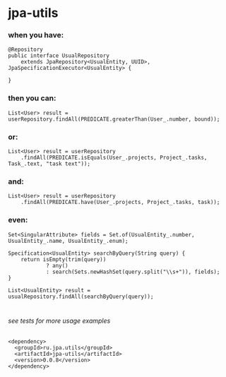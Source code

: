 # jpa-utils

### when you have:

    @Repository
    public interface UsualRepository
        extends JpaRepository<UsualEntity, UUID>, JpaSpecificationExecutor<UsualEntity> {

    }

### then you can:

    List<User> result = userRepository.findAll(PREDICATE.greaterThan(User_.number, bound));

### or:

    List<User> result = userRepository
        .findAll(PREDICATE.isEquals(User_.projects, Project_.tasks, Task_.text, "task text"));

### and:

    List<User> result = userRepository
        .findAll(PREDICATE.have(User_.projects, Project_.tasks, task));

### even:

    Set<SingularAttribute> fields = Set.of(UsualEntity_.number, UsualEntity_.name, UsualEntity_.enum);

    Specification<UsualEntity> searchByQuery(String query) {
        return isEmpty(trim(query))
                ? any()
                : search(Sets.newHashSet(query.split("\\s+")), fields);
    }

    List<UsualEntity> result = usualRepository.findAll(searchByQuery(query));

#
###### see tests for more usage examples

    <dependency>
      <groupId>ru.jpa.utils</groupId>
      <artifactId>jpa-utils</artifactId>
      <version>0.0.8</version>
    </dependency>
